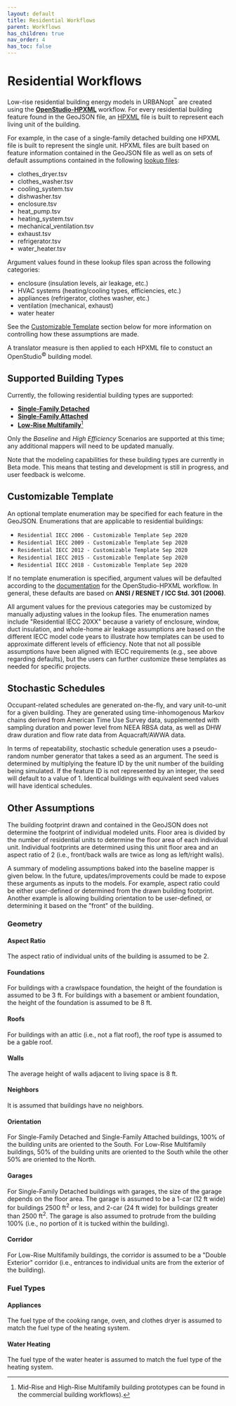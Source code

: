 ```yaml
---
layout: default
title: Residential Workflows
parent: Workflows
has_children: true
nav_order: 4
has_toc: false
---
```


# Residential Workflows

Low-rise residential building energy models in URBANopt<sup>&trade;</sup> are created using the [**OpenStudio-HPXML**](https://github.com/NREL/OpenStudio-HPXML) workflow.
For every residential building feature found in the GeoJSON file, an [HPXML](https://hpxml.nrel.gov) file is built to represent each living unit of the building.

For example, in the case of a single-family detached building one HPXML file is built to represent the single unit.
HPXML files are built based on feature information contained in the GeoJSON file as well as on sets of default assumptions contained in the following [lookup files](https://github.com/urbanopt/urbanopt-example-geojson-project/tree/develop/example_project/mappers/residential):

* clothes_dryer.tsv
* clothes_washer.tsv
* cooling_system.tsv
* dishwasher.tsv
* enclosure.tsv
* heat_pump.tsv
* heating_system.tsv
* mechanical_ventilation.tsv
* exhaust.tsv
* refrigerator.tsv
* water_heater.tsv

Argument values found in these lookup files span across the following categories:

* enclosure (insulation levels, air leakage, etc.)
* HVAC systems (heating/cooling types, efficiencies, etc.)
* appliances (refrigerator, clothes washer, etc.)
* ventilation (mechanical, exhaust)
* water heater

See the [Customizable Template](#customizable-template) section below for more information on controlling how these assumptions are made.

A translator measure is then applied to each HPXML file to constuct an OpenStudio<sup>&copy;</sup> building model.

## Supported Building Types

Currently, the following residential building types are supported:

- [**Single-Family Detached**](./single_family_detached)
- [**Single-Family Attached**](./single_family_attached)
- [**Low-Rise Multifamily**](./multifamily)[^1]

Only the *Baseline* and *High Efficiency* Scenarios are supported at this time; any additional mappers will need to be updated manually.

Note that the modeling capabilities for these building types are currently in Beta mode.
This means that testing and development is still in progress, and user feedback is welcome.

[^1]: Mid-Rise and High-Rise Multifamily building prototypes can be found in the commercial building workflows).

## Customizable Template

An optional template enumeration may be specified for each feature in the GeoJSON.
Enumerations that are applicable to residential buildings:

- `Residential IECC 2006 - Customizable Template Sep 2020`
- `Residential IECC 2009 - Customizable Template Sep 2020`
- `Residential IECC 2012 - Customizable Template Sep 2020`
- `Residential IECC 2015 - Customizable Template Sep 2020`
- `Residential IECC 2018 - Customizable Template Sep 2020`

If no template enumeration is specified, argument values will be defaulted according to the [documentation](https://openstudio-hpxml.readthedocs.io/en/latest/workflow_inputs.html) for the OpenStudio-HPXML workflow.
In general, these defaults are based on **ANSI / RESNET / ICC Std. 301 (2006)**.

All argument values for the previous categories may be customized by manually adjusting values in the lookup files.
The enumeration names include "Residential IECC 20XX" because a variety of enclosure, window, duct insulation, and whole-home air leakage assumptions are based on the different IECC model code years to illustrate how templates can be used to approximate different levels of efficiency.
Note that not all possible assumptions have been aligned with IECC requirements (e.g., see above regarding defaults), but the users can further customize these templates as needed for specific projects.

## Stochastic Schedules

Occupant-related schedules are generated on-the-fly, and vary unit-to-unit for a given building.
They are generated using time-inhomogenous Markov chains derived from American Time Use Survey data, supplemented with sampling duration and power level from NEEA RBSA data, as well as DHW draw duration and flow rate data from Aquacraft/AWWA data.

In terms of repeatability, stochastic schedule generation uses a pseudo-random number generator that takes a seed as an argument.
The seed is determined by multiplying the feature ID by the unit number of the building being simulated.
If the feature ID is not represented by an integer, the seed will default to a value of 1.
Identical buildings with equivalent seed values will have identical schedules.

## Other Assumptions

The building footprint drawn and contained in the GeoJSON does not determine the footprint of individual modeled units.
Floor area is divided by the number of residential units to determine the floor area of each individual unit.
Individual footprints are determined using this unit floor area and an aspect ratio of 2 (i.e., front/back walls are twice as long as left/right walls).

A summary of modeling assumptions baked into the baseline mapper is given below.
In the future, updates/improvements could be made to expose these arguments as inputs to the models.
For example, aspect ratio could be either user-defined or determined from the drawn building footprint.
Another example is allowing building orientation to be user-defined, or determining it based on the "front" of the building.

### Geometry

#### Aspect Ratio
The aspect ratio of individual units of the building is assumed to be 2.

#### Foundations
For buildings with a crawlspace foundation, the height of the foundation is assumed to be 3 ft.
For buildings with a basement or ambient foundation, the height of the foundation is assumed to be 8 ft.

#### Roofs
For buildings with an attic (i.e., not a flat roof), the roof type is assumed to be a gable roof.

#### Walls
The average height of walls adjacent to living space is 8 ft.

#### Neighbors
It is assumed that buildings have no neighbors.

#### Orientation
For Single-Family Detached and Single-Family Attached buildings, 100% of the building units are oriented to the South.
For Low-Rise Multifamily buildings, 50% of the building units are oriented to the South while the other 50% are oriented to the North.

#### Garages
For Single-Family Detached buildings with garages, the size of the garage depends on the floor area.
The garage is assumed to be a 1-car (12 ft wide) for buildings 2500 ft<sup>2</sup> or less, and 2-car (24 ft wide) for buildings greater than 2500 ft<sup>2</sup>.
The garage is also assumed to protrude from the building 100% (i.e., no portion of it is tucked within the building).

#### Corridor
For Low-Rise Multifamily buildings, the corridor is assumed to be a "Double Exterior" corridor (i.e., entrances to individual units are from the exterior of the building).

### Fuel Types

#### Appliances
The fuel type of the cooking range, oven, and clothes dryer is assumed to match the fuel type of the heating system.

#### Water Heating
The fuel type of the water heater is assumed to match the fuel type of the heating system.